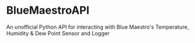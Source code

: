 # BlueMaestroAPI
An unofficial Python API for interacting with Blue Maestro's Temperature, Humidity &amp; Dew Point Sensor and Logger
